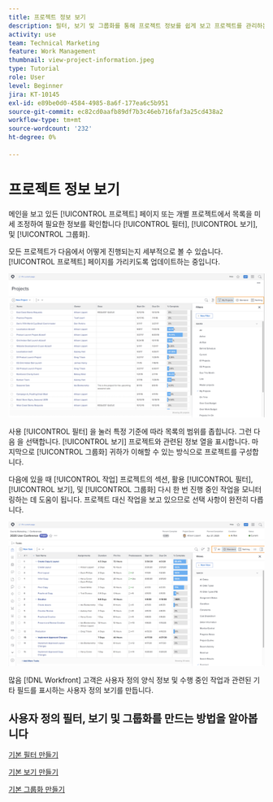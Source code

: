 ```yaml
---
title: 프로젝트 정보 보기
description: 필터, 보기 및 그룹화를 통해 프로젝트 정보를 쉽게 보고 프로젝트를 관리하는 방법에 대해 알아봅니다.
activity: use
team: Technical Marketing
feature: Work Management
thumbnail: view-project-information.jpeg
type: Tutorial
role: User
level: Beginner
jira: KT-10145
exl-id: e89be0d0-4584-4985-8a6f-177ea6c5b951
source-git-commit: ec82cd0aafb89df7b3c46eb716faf3a25cd438a2
workflow-type: tm+mt
source-wordcount: '232'
ht-degree: 0%

---
```


# 프로젝트 정보 보기

메인을 보고 있든 [!UICONTROL 프로젝트] 페이지 또는 개별 프로젝트에서 목록을 미세 조정하여 필요한 정보를 확인합니다 [!UICONTROL 필터], [!UICONTROL 보기], 및 [!UICONTROL 그룹화].

모든 프로젝트가 다음에서 어떻게 진행되는지 세부적으로 볼 수 있습니다. [!UICONTROL 프로젝트] 페이지를 가리키도록 업데이트하는 중입니다.

![필터가 표시된 프로젝트 페이지](assets/planner-fund-project-page-fvg-copy.png)

사용 [!UICONTROL 필터] 을 눌러 특정 기준에 따라 목록의 범위를 좁힙니다. 그런 다음 을 선택합니다. [!UICONTROL 보기] 프로젝트와 관련된 정보 열을 표시합니다. 마지막으로 [!UICONTROL 그룹화] 귀하가 이해할 수 있는 방식으로 프로젝트를 구성합니다.

다음에 있을 때 [!UICONTROL 작업] 프로젝트의 섹션, 활용 [!UICONTROL 필터], [!UICONTROL 보기], 및 [!UICONTROL 그룹화] 다시 한 번 진행 중인 작업을 모니터링하는 데 도움이 됩니다. 프로젝트 대신 작업을 보고 있으므로 선택 사항이 완전히 다릅니다.

![보기가 표시된 프로젝트 작업 목록](assets/planner-fund-task-list-fvg.png)

많음 [!DNL Workfront] 고객은 사용자 정의 양식 정보 및 수행 중인 작업과 관련된 기타 필드를 표시하는 사용자 정의 보기를 만듭니다.

## 사용자 정의 필터, 보기 및 그룹화를 만드는 방법을 알아봅니다

[기본 필터 만들기](https://experienceleague.adobe.com/docs/workfront-learn/tutorials-workfront/reporting/basic-reporting/create-a-basic-filter.html?lang=en)

[기본 보기 만들기](https://experienceleague.adobe.com/docs/workfront-learn/tutorials-workfront/reporting/basic-reporting/create-a-basic-view.html?lang=en)

[기본 그룹화 만들기](https://experienceleague.adobe.com/docs/workfront-learn/tutorials-workfront/reporting/basic-reporting/create-a-basic-grouping.html?lang=en)
